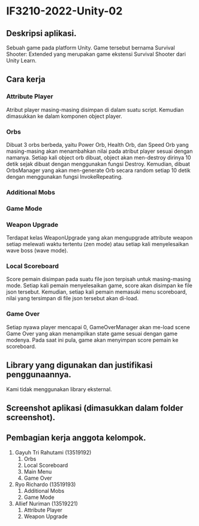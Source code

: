# IF3210-2022-Unity-02

## Deskripsi aplikasi.
 Sebuah game pada platform Unity. Game tersebut bernama Survival Shooter: Extended yang merupakan game ekstensi Survival Shooter dari Unity Learn.

## Cara kerja
### Attribute Player
Atribut player masing-masing disimpan di dalam suatu script. Kemudian dimasukkan ke dalam komponen object player.
### Orbs
Dibuat 3 orbs berbeda, yaitu Power Orb, Health Orb, dan Speed Orb yang masing-masing akan menambahkan nilai pada atribut player sesuai dengan namanya. Setiap kali object orb dibuat, object akan men-destroy dirinya 10 detik sejak dibuat dengan menggunakan fungsi Destroy. Kemudian, dibuat OrbsManager yang akan men-generate Orb secara random setiap 10 detik dengan menggunakan fungsi InvokeRepeating.

### Additional Mobs
### Game Mode
### Weapon Upgrade
Terdapat kelas WeaponUpgrade yang akan mengupgrade attribute weapon setiap melewati waktu tertentu (zen mode) atau setiap kali menyelesaikan wave boss (wave mode).
### Local Scoreboard
Score pemain disimpan pada suatu file json terpisah untuk masing-masing mode. Setiap kali pemain menyelesaikan game, score akan disimpan ke file json tersebut. Kemudian, setiap kali pemain memasuki menu scoreboard, nilai yang tersimpan di file json tersebut akan di-load.
### Game Over
Setiap nyawa player mencapai 0, GameOverManager akan me-load scene Game Over yang akan menampilkan state game sesuai dengan game modenya. Pada saat ini pula, game akan menyimpan score pemain ke scoreboard.

## Library yang digunakan dan justifikasi penggunaannya.
Kami tidak menggunakan library eksternal.

## Screenshot aplikasi (dimasukkan dalam folder screenshot).


## Pembagian kerja anggota kelompok.
1. Gayuh Tri Rahutami (13519192)
   1. Orbs
   2. Local Scoreboard
   3. Main Menu
   4. Game Over
2. Ryo Richardo (13519193)
   1. Additional Mobs
   2. Game Mode
3. Allief Nuriman (13519221)
   1. Attribute Player
   2. Weapon Upgrade
